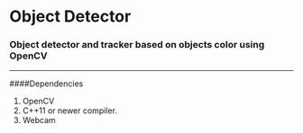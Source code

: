 # Object Detector
### Object detector and tracker based on objects color using OpenCV
---
####Dependencies

1. OpenCV
1. C++11 or newer compiler.
2. Webcam
